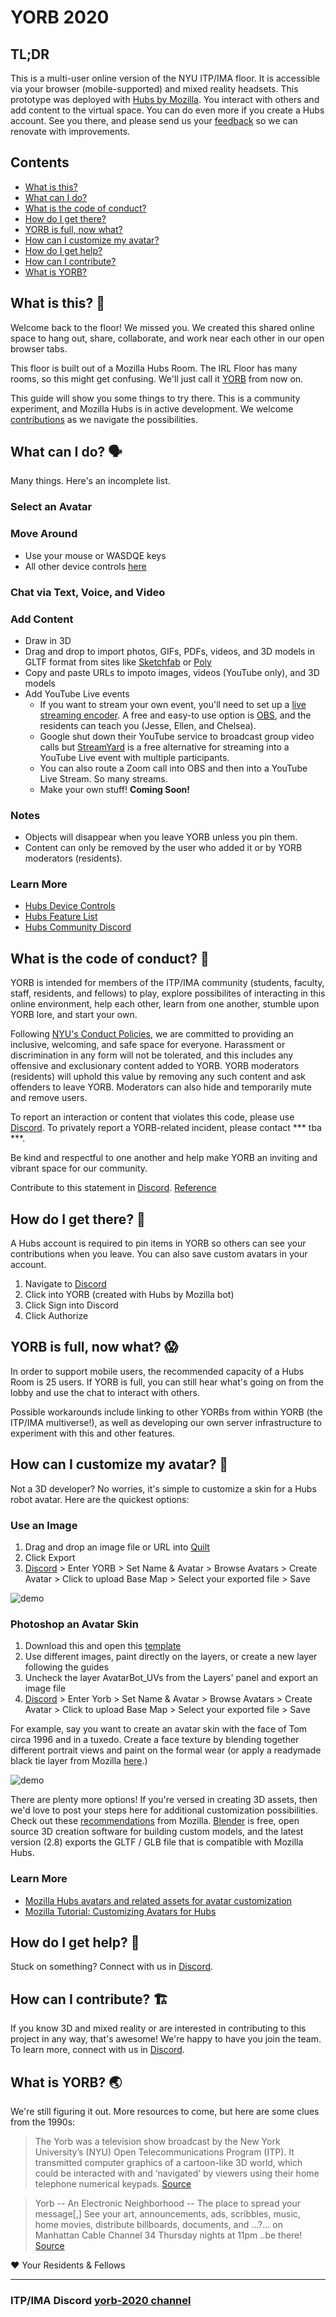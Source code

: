 # YORB 2020

## TL;DR
This is a multi-user online version of the NYU ITP/IMA floor. It is accessible via your browser (mobile-supported) and mixed reality headsets. This prototype was deployed with [Hubs by Mozilla](https://hubs.mozilla.com/#/). You interact with others and add content to the virtual space. You can do even more if you create a Hubs account. See you there, and please send us your [feedback](https://discordapp.com/channels/686702701769392133/692460981464334427) so we can renovate with improvements.


## Contents
* [What is this?](https://github.com/itpresidents/YORB/blob/master/contents/yorb-2020.md#what-is-this-)
* [What can I do?](https://github.com/itpresidents/YORB/blob/master/contents/yorb-2020.md#what-can-i-do-)
* [What is the code of conduct?](https://github.com/itpresidents/YORB/blob/master/contents/yorb-2020.md#what-is-the-code-of-conduct-)
* [How do I get there?](https://github.com/itpresidents/YORB/blob/master/contents/yorb-2020.md#how-do-i-get-there-)
* [YORB is full, now what?](https://github.com/itpresidents/YORB/blob/master/contents/yorb-2020.md#yorb-is-full-now-what-)
* [How can I customize my avatar?](https://github.com/itpresidents/YORB/blob/master/contents/yorb-2020.md#how-can-i-customize-my-avatar-)
* [How do I get help?](https://github.com/itpresidents/YORB/blob/master/contents/yorb-2020.md#how-do-i-get-help-)
* [How can I contribute?](https://github.com/itpresidents/YORB/blob/master/contents/yorb-2020.md#how-can-i-contribute-)
* [What is YORB?](https://github.com/itpresidents/YORB/blob/master/contents/yorb-2020.md#what-is-yorb-)


## What is this? 🏡
Welcome back to the floor! We missed you. We created this shared online space to hang out, share, collaborate, and work near each other in our open browser tabs. 

This floor is built out of a Mozilla Hubs Room. The IRL Floor has many rooms, so this might get confusing. We'll just call it [YORB](https://github.com/itpresidents/YORB/blob/master/contents/yorb-2020.md#what-is-yorb-) from now on.

This guide will show you some things to try there. This is a community experiment, and Mozilla Hubs is in active development. We welcome [contributions](https://github.com/itpresidents/YORB/blob/master/contents/yorb-2020.md#itpima-discord-yorb-2020-channel) as we navigate the possibilities.


## What can I do? 🗣
Many things. Here's an incomplete list.

### Select an Avatar

### Move Around 
* Use your mouse or WASDQE keys
* All other device controls [here](https://github.com/mozilla/hubs/wiki/Hubs-Controls)

### Chat via Text, Voice, and Video

### Add Content 
* Draw in 3D
* Drag and drop to import photos, GIFs, PDFs, videos, and 3D models in GLTF 
format from sites like [Sketchfab](https://sketchfab.com/) or [Poly](https://poly.google.com/)
* Copy and paste URLs to impoto images, videos (YouTube only), and 3D models
* Add YouTube Live events
    * If you want to stream your own event, you'll need to set up a [live streaming encoder](https://support.google.com/youtube/answer/2907883?hl=en). A free and easy-to use option is [OBS](https://obsproject.com/), and the residents can teach you (Jesse, Ellen, and Chelsea).
    * Google shut down their YouTube service to broadcast group video calls but [StreamYard](https://streamyard.com/) is a free alternative for streaming into a YouTube Live event with multiple participants.
    * You can also route a Zoom call into OBS and then into a YouTube Live Stream. So many streams. 
    * Make your own stuff! **Coming Soon!**

### Notes
* Objects will disappear when you leave YORB unless you pin them.
* Content can only be removed by the user who added it or by YORB moderators (residents).
    

### Learn More
* [Hubs Device Controls](https://github.com/mozilla/hubs/wiki/Hubs-Controls)
* [Hubs Feature List](https://github.com/mozilla/hubs/wiki/Hubs-Features)
* [Hubs Community Discord](https://discordapp.com/invite/wHmY4nd)


## What is the code of conduct? 🌈
YORB is intended for members of the ITP/IMA community (students, faculty, staff, residents, and fellows) to play, explore possibilites of interacting in this online environment, help each other, learn from one another, stumble upon YORB lore, and start your own.

Following [NYU's Conduct Policies](https://www.nyu.edu/students/student-information-and-resources/student-community-standards/university-student-conduct-policies.html), we are committed to providing an inclusive, welcoming, and safe space for everyone. Harassment or discrimination in any form will not be tolerated, and this includes any offensive and exclusionary content added to YORB. YORB moderators (residents) will uphold this value by removing any such content and ask offenders to leave YORB. Moderators can also hide and temporarily mute and remove users. 

To report an interaction or content that violates this code, please use [Discord](https://github.com/itpresidents/YORB/blob/master/contents/yorb-2020.md#itpima-discord-yorb-2020-channel). To privately report a YORB-related incident, please contact *** tba ***.

Be kind and respectful to one another and help make YORB an inviting and vibrant space for our community.

Contribute to this statement in [Discord](https://github.com/itpresidents/YORB/blob/master/contents/yorb-2020.md#itpima-discord-yorb-2020-channel). 
[Reference](https://mozillascience.github.io/working-open-workshop/code_of_conduct/)


## How do I get there? 🔑
A Hubs account is required to pin items in YORB so others can see your contributions when you leave. You can also save custom avatars in your account.

1. Navigate to [Discord](https://github.com/itpresidents/YORB/blob/master/contents/yorb-2020.md#itpima-discord-yorb-2020-channel)
1. Click into YORB (created with Hubs by Mozilla bot)
1. Click Sign into Discord
1. Click Authorize


## YORB is full, now what? 😱
In order to support mobile users, the recommended capacity of a Hubs Room is 25 users. If YORB is full, you can still hear what's going on from the lobby and use the chat to interact with others. 

Possible workarounds include linking to other YORBs from within YORB (the ITP/IMA multiverse!), as well as developing our own server infrastructure to experiment with this and other features. 


## How can I customize my avatar? 🤖
Not a 3D developer? No worries, it's simple to customize a skin for a Hubs robot avatar. Here are the quickest options:

### Use an Image
1. Drag and drop an image file or URL into [Quilt](https://tryquilt.io/)
1. Click Export
1. [Discord](https://github.com/itpresidents/YORB/blob/master/contents/yorb-2020.md#itpima-discord-yorb-2020-channel) > Enter YORB > Set Name & Avatar > Browse Avatars > Create Avatar > Click to upload Base Map > Select your exported file > Save

![demo](https://github.com/itpresidents/YORB/blob/master/images/avatar-quilt-demo.gif)

### Photoshop an Avatar Skin
1. Download this and open this [template](https://github.com/MozillaReality/hubs-avatar-pipelines/blob/master/Photoshop/AvatarBot_2D_Layout_Layers.psd) 
1. Use different images, paint directly on the layers, or create a new layer following the guides
1. Uncheck the layer AvatarBot_UVs from the Layers' panel and export an image file
1. [Discord](https://github.com/itpresidents/YORB/blob/master/contents/yorb-2020.md#itpima-discord-yorb-2020-channel) > Enter Yorb > Set Name & Avatar > Browse Avatars > Create Avatar > Click to upload Base Map > Select your exported file > Save

For example, say you want to create an avatar skin with the face of Tom circa 1996 and in a tuxedo. Create a face texture by blending together different portrait views and paint on the formal wear (or apply a readymade black tie layer from Mozilla [here](https://github.com/MozillaReality/hubs-avatar-pipelines/tree/master/Exported%20Texture%20Sets).)

![demo](https://github.com/itpresidents/YORB/blob/master/images/avatar-robot-tom.jpg)

There are plenty more options! If you're versed in creating 3D assets, then we'd love to post your steps here for additional customization possibilities. Check out these [recommendations](https://github.com/MozillaReality/hubs-avatar-pipelines) from Mozilla. [Blender](https://www.blender.org/) is free, open source 3D creation software for building custom models, and the latest version (2.8) exports the GLTF / GLB file that is compatible with Mozilla Hubs.

### Learn More
* [Mozilla Hubs avatars and related assets for avatar customization](https://github.com/MozillaReality/hubs-avatar-pipelines)
* [Mozilla Tutorial: Customizing Avatars for Hubs](https://docs.google.com/document/d/1K1Eos1sjqN4N9lPlYQfvU53v8f1HxmdTZRjH4RLrGq8/edit)


## How do I get help? 🤔
Stuck on something? Connect with us in [Discord](https://github.com/itpresidents/YORB/blob/master/contents/yorb-2020.md#itpima-discord-yorb-2020-channel). 


## How can I contribute? 🏗
If you know 3D and mixed reality or are interested in contributing to this project in any way, that's awesome! We're happy to have you join the team. To learn more, connect with us in [Discord](https://github.com/itpresidents/YORB/blob/master/contents/yorb-2020.md#itpima-discord-yorb-2020-channel). 


## What is YORB? 🌏
We're still figuring it out. More resources to come, but here are some clues from the 1990s:

> The Yorb was a television show broadcast by the New York University’s (NYU) Open Telecommunications Program (ITP). It transmitted computer graphics of a cartoon-like 3D world, which could be interacted with and ‘navigated’ by viewers using their home telephone numerical keypads. [Source](https://fog.ccsf.edu/~dcox/EMU/ravingwithyorb.htm)

> Yorb -- An Electronic Neighborhood -- The place to spread your message[,] See your art, announcements, ads, scribbles, music, home movies, distribute billboards, documents, and ...?... on Manhattan Cable Channel 34 Thursday nights at 11pm ..be there! [Source](https://itp.nyu.edu/~dbo3/vids/YORB.mp4)

❤️ Your Residents & Fellows

___

### ITP/IMA Discord [yorb-2020 channel](https://discordapp.com/channels/686702701769392133/692460981464334427)
